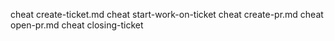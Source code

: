 cheat create-ticket.md
cheat start-work-on-ticket
cheat create-pr.md
cheat open-pr.md
cheat closing-ticket
